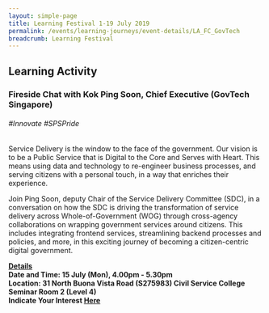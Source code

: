 ```yaml
---
layout: simple-page
title: Learning Festival 1-19 July 2019
permalink: /events/learning-journeys/event-details/LA_FC_GovTech
breadcrumb: Learning Festival
---
```


## Learning Activity
### Fireside Chat with Kok Ping Soon, Chief Executive (GovTech Singapore)

###### _#Innovate #SPSPride_

Service Delivery is the window to the face of the government. Our vision is to be a Public Service that is Digital to the Core and Serves with Heart. This means using data and technology to re-engineer business processes, and serving citizens with a personal touch, in a way that enriches their experience. 

Join Ping Soon, deputy Chair of the Service Delivery Committee (SDC), in a conversation on how the SDC is driving the transformation of service delivery across Whole-of-Government (WOG) through cross-agency collaborations on wrapping government services around citizens. This includes integrating frontend services, streamlining backend processes and policies, and more, in this exciting journey of becoming a citizen-centric digital government.

<b><u>Details</u><br>
**Date and Time: 15 July (Mon), 4.00pm - 5.30pm** <br>
**Location: 31 North Buona Vista Road (S275983) Civil Service College <br>Seminar Room 2 (Level 4)** <br>
**Indicate Your Interest [Here](https://www.eventbrite.sg/e/psw-2019-fireside-chat-series-chat-with-ce-kok-ping-soon-tickets-61285176613)** 

